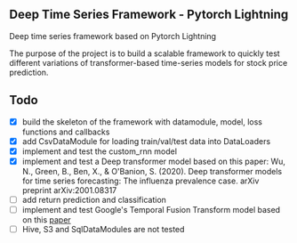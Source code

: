 
## Deep Time Series Framework - Pytorch Lightning

Deep time series framework based on Pytorch Lightning

The purpose of the project is to build a scalable framework to quickly test different variations of transformer-based time-series models for stock price prediction. 


## Todo

- [x] build the skeleton of the framework with datamodule, model, loss functions and callbacks
- [x] add CsvDataModule for loading train/val/test data into DataLoaders
- [x] implement and test the custom_rnn model
- [x] implement and test a Deep transformer model based on this paper: Wu, N., Green, B., Ben, X., & O'Banion, S. (2020). Deep transformer models for time series forecasting: The influenza prevalence case. arXiv preprint arXiv:2001.08317
- [ ] add return prediction and classification
- [ ] implement and test Google's Temporal Fusion Transform model based on this <a href="https://arxiv.org/pdf/1912.09363.pdf">paper</a>
- [ ] Hive, S3 and SqlDataModules are not tested
